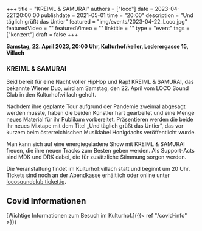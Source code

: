 +++
title = "KREIML & SAMURAI"
authors = ["loco"]
date = 2023-04-22T20:00:00
publishdate = 2021-05-01
time = "20:00"
description = "Und täglich grüßt das Untier"
featured = "img/events/2023-04-22_Loco.jpg"
featuredVideo = ""
featuredVimeo = ""
linktitle = ""
type = "event"
tags = ["konzert"]
draft = false
+++

**Samstag, 22. April 2023, 20:00 Uhr, Kulturhof:keller, Lederergasse 15, Villach**

### KREIML & SAMURAI

Seid bereit für eine Nacht voller HipHop und Rap! KREIML & SAMURAI, das bekannte Wiener Duo, wird am Samstag, den 22. April vom LOCO Sound Club in den Kulturhof:villach geholt.

Nachdem ihre geplante Tour aufgrund der Pandemie zweimal abgesagt werden musste, haben die beiden Künstler hart gearbeitet und eine Menge neues Material für ihr Publikum vorbereitet. Präsentieren werden die beide ihr neues Mixtape mit dem Titel „Und täglich grüßt das Untier“, das vor kurzem beim österreichischen Musiklabel Honigdachs veröffentlicht wurde.

Man kann sich auf eine energiegeladene Show mit KREIML & SAMURAI freuen, die ihre neuen Tracks zum Besten geben werden. Als Support-Acts sind MDK und DRK dabei, die für zusätzliche Stimmung sorgen werden.

Die Veranstaltung findet im Kulturhof:villach statt und beginnt um 20 Uhr. Tickets sind noch an der Abendkasse erhältlich oder online unter [locosoundclub.ticket.io](https:/www.locosoundclub.ticket.io).                         


## Covid Informationen

[Wichtige Informationen zum Besuch im Kulturhof.]({{< ref "/covid-info" >}})
